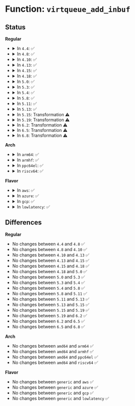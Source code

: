 # Function: <code>virtqueue_add_inbuf</code>

## Status
<b>Regular</b>
<ul>
<li>
<details>
<summary>In <code>4.4</code>: ✅</summary>

```c
int virtqueue_add_inbuf(struct virtqueue *vq, struct scatterlist *sg, unsigned int num, void *data, gfp_t gfp);
```

**Collision:** Unique Global

**Inline:** No

**Transformation:** False

**Instances:**

```
In drivers/virtio/virtio_ring.c (ffffffff814bfdb0)
Location: drivers/virtio/virtio_ring.c:333
Inline: False
Direct callers:
  - drivers/char/virtio_console.c:add_inbuf
  - drivers/net/virtio_net.c:try_fill_recv
  - drivers/net/virtio_net.c:try_fill_recv
  - drivers/net/virtio_net.c:try_fill_recv
```
**Symbols:**

```
ffffffff814bfdb0-ffffffff814c0036: virtqueue_add_inbuf (STB_GLOBAL)
```
</details>
</li>
<li>
<details>
<summary>In <code>4.8</code>: ✅</summary>

```c
int virtqueue_add_inbuf(struct virtqueue *vq, struct scatterlist *sg, unsigned int num, void *data, gfp_t gfp);
```

**Collision:** Unique Global

**Inline:** No

**Transformation:** False

**Instances:**

```
In drivers/virtio/virtio_ring.c (ffffffff815102c0)
Location: drivers/virtio/virtio_ring.c:503
Inline: False
Direct callers:
  - drivers/char/virtio_console.c:add_inbuf
  - drivers/net/virtio_net.c:try_fill_recv
  - drivers/net/virtio_net.c:try_fill_recv
  - drivers/net/virtio_net.c:try_fill_recv
```
**Symbols:**

```
ffffffff815102c0-ffffffff815105d8: virtqueue_add_inbuf (STB_GLOBAL)
```
</details>
</li>
<li>
<details>
<summary>In <code>4.10</code>: ✅</summary>

```c
int virtqueue_add_inbuf(struct virtqueue *vq, struct scatterlist *sg, unsigned int num, void *data, gfp_t gfp);
```

**Collision:** Unique Global

**Inline:** No

**Transformation:** False

**Instances:**

```
In drivers/virtio/virtio_ring.c (ffffffff8153c420)
Location: drivers/virtio/virtio_ring.c:503
Inline: False
Direct callers:
  - drivers/char/virtio_console.c:add_inbuf
```
**Symbols:**

```
ffffffff8153c420-ffffffff8153c738: virtqueue_add_inbuf (STB_GLOBAL)
```
</details>
</li>
<li>
<details>
<summary>In <code>4.13</code>: ✅</summary>

```c
int virtqueue_add_inbuf(struct virtqueue *vq, struct scatterlist *sg, unsigned int num, void *data, gfp_t gfp);
```

**Collision:** Unique Global

**Inline:** No

**Transformation:** False

**Instances:**

```
In drivers/virtio/virtio_ring.c (ffffffff8154fd70)
Location: drivers/virtio/virtio_ring.c:508
Inline: False
Direct callers:
  - drivers/char/virtio_console.c:add_inbuf
```
**Symbols:**

```
ffffffff8154fd70-ffffffff8155009f: virtqueue_add_inbuf (STB_GLOBAL)
```
</details>
</li>
<li>
<details>
<summary>In <code>4.15</code>: ✅</summary>

```c
int virtqueue_add_inbuf(struct virtqueue *vq, struct scatterlist *sg, unsigned int num, void *data, gfp_t gfp);
```

**Collision:** Unique Global

**Inline:** No

**Transformation:** False

**Instances:**

```
In drivers/virtio/virtio_ring.c (ffffffff815b3560)
Location: drivers/virtio/virtio_ring.c:507
Inline: False
Direct callers:
  - drivers/char/virtio_console.c:add_inbuf
```
**Symbols:**

```
ffffffff815b3560-ffffffff815b38a0: virtqueue_add_inbuf (STB_GLOBAL)
```
</details>
</li>
<li>
<details>
<summary>In <code>4.18</code>: ✅</summary>

```c
int virtqueue_add_inbuf(struct virtqueue *vq, struct scatterlist *sg, unsigned int num, void *data, gfp_t gfp);
```

**Collision:** Unique Global

**Inline:** No

**Transformation:** False

**Instances:**

```
In drivers/virtio/virtio_ring.c (ffffffff815eb9d0)
Location: drivers/virtio/virtio_ring.c:506
Inline: False
Direct callers:
  - drivers/char/virtio_console.c:add_inbuf
```
**Symbols:**

```
ffffffff815eb9d0-ffffffff815ebcdb: virtqueue_add_inbuf (STB_GLOBAL)
```
</details>
</li>
<li>
<details>
<summary>In <code>5.0</code>: ✅</summary>

```c
int virtqueue_add_inbuf(struct virtqueue *vq, struct scatterlist *sg, unsigned int num, void *data, gfp_t gfp);
```

**Collision:** Unique Global

**Inline:** No

**Transformation:** False

**Instances:**

```
In drivers/virtio/virtio_ring.c (ffffffff81606ea0)
Location: drivers/virtio/virtio_ring.c:1776
Inline: False
Direct callers:
  - drivers/virtio/virtio_balloon.c:report_free_page_func
  - drivers/char/virtio_console.c:add_inbuf
```
**Symbols:**

```
ffffffff81606ea0-ffffffff81606ecb: virtqueue_add_inbuf (STB_GLOBAL)
```
</details>
</li>
<li>
<details>
<summary>In <code>5.3</code>: ✅</summary>

```c
int virtqueue_add_inbuf(struct virtqueue *vq, struct scatterlist *sg, unsigned int num, void *data, gfp_t gfp);
```

**Collision:** Unique Global

**Inline:** No

**Transformation:** False

**Instances:**

```
In drivers/virtio/virtio_ring.c (ffffffff81639ad0)
Location: drivers/virtio/virtio_ring.c:1781
Inline: False
Direct callers:
  - drivers/virtio/virtio_balloon.c:virtio_balloon_report_free_page
  - drivers/char/virtio_console.c:add_inbuf
```
**Symbols:**

```
ffffffff81639ad0-ffffffff8163a15c: virtqueue_add_inbuf (STB_GLOBAL)
```
</details>
</li>
<li>
<details>
<summary>In <code>5.4</code>: ✅</summary>

```c
int virtqueue_add_inbuf(struct virtqueue *vq, struct scatterlist *sg, unsigned int num, void *data, gfp_t gfp);
```

**Collision:** Unique Global

**Inline:** No

**Transformation:** False

**Instances:**

```
In drivers/virtio/virtio_ring.c (ffffffff8165bac0)
Location: drivers/virtio/virtio_ring.c:1780
Inline: False
Direct callers:
  - drivers/virtio/virtio_balloon.c:virtio_balloon_report_free_page
  - drivers/char/virtio_console.c:add_inbuf
```
**Symbols:**

```
ffffffff8165bac0-ffffffff8165c3bc: virtqueue_add_inbuf (STB_GLOBAL)
```
</details>
</li>
<li>
<details>
<summary>In <code>5.8</code>: ✅</summary>

```c
int virtqueue_add_inbuf(struct virtqueue *vq, struct scatterlist *sg, unsigned int num, void *data, gfp_t gfp);
```

**Collision:** Unique Global

**Inline:** No

**Transformation:** False

**Instances:**

```
In drivers/virtio/virtio_ring.c (ffffffff8170bda0)
Location: drivers/virtio/virtio_ring.c:1780
Inline: False
Direct callers:
  - drivers/virtio/virtio_balloon.c:get_free_page_and_send
  - drivers/virtio/virtio_balloon.c:virtballoon_free_page_report
  - drivers/char/virtio_console.c:control_work_handler
  - drivers/char/virtio_console.c:fill_queue
  - drivers/char/virtio_console.c:discard_port_data
```
**Symbols:**

```
ffffffff8170bda0-ffffffff8170bdec: virtqueue_add_inbuf (STB_GLOBAL)
```
</details>
</li>
<li>
<details>
<summary>In <code>5.11</code>: ✅</summary>

```c
int virtqueue_add_inbuf(struct virtqueue *vq, struct scatterlist *sg, unsigned int num, void *data, gfp_t gfp);
```

**Collision:** Unique Global

**Inline:** No

**Transformation:** False

**Instances:**

```
In drivers/virtio/virtio_ring.c (ffffffff81728c10)
Location: drivers/virtio/virtio_ring.c:1780
Inline: False
Direct callers:
  - drivers/virtio/virtio_balloon.c:get_free_page_and_send
  - drivers/virtio/virtio_balloon.c:virtballoon_free_page_report
  - drivers/char/virtio_console.c:control_work_handler
  - drivers/char/virtio_console.c:fill_queue
  - drivers/char/virtio_console.c:discard_port_data
```
**Symbols:**

```
ffffffff81728c10-ffffffff81728c5c: virtqueue_add_inbuf (STB_GLOBAL)
```
</details>
</li>
<li>
<details>
<summary>In <code>5.13</code>: ✅</summary>

```c
int virtqueue_add_inbuf(struct virtqueue *vq, struct scatterlist *sg, unsigned int num, void *data, gfp_t gfp);
```

**Collision:** Unique Global

**Inline:** No

**Transformation:** False

**Instances:**

```
In drivers/virtio/virtio_ring.c (ffffffff8170c330)
Location: drivers/virtio/virtio_ring.c:1782
Inline: False
Direct callers:
  - drivers/virtio/virtio_balloon.c:virtio_balloon_report_free_page
  - drivers/virtio/virtio_balloon.c:virtballoon_free_page_report
  - drivers/char/virtio_console.c:control_work_handler
  - drivers/char/virtio_console.c:fill_queue
  - drivers/char/virtio_console.c:discard_port_data
```
**Symbols:**

```
ffffffff8170c330-ffffffff8170c37c: virtqueue_add_inbuf (STB_GLOBAL)
```
</details>
</li>
<li>
<details>
<summary>In <code>5.15</code>: Transformation ⚠️</summary>

```c
int virtqueue_add_inbuf(struct virtqueue *vq, struct scatterlist *sg, unsigned int num, void *data, gfp_t gfp);
```

**Collision:** Unique Global

**Inline:** No

**Transformation:** True

**Instances:**

```
In drivers/virtio/virtio_ring.c (0)
Location: drivers/virtio/virtio_ring.c:1880
Inline: False
Direct callers:
  - drivers/virtio/virtio_balloon.c:virtio_balloon_report_free_page
  - drivers/virtio/virtio_balloon.c:virtballoon_free_page_report
  - drivers/char/virtio_console.c:control_work_handler
  - drivers/char/virtio_console.c:fill_queue
  - drivers/char/virtio_console.c:discard_port_data
  - drivers/iommu/virtio-iommu.c:viommu_probe
  - drivers/iommu/virtio-iommu.c:viommu_event_handler
```
**Symbols:**

```
ffffffff81cf4d0d-ffffffff81cf4d37: virtqueue_add_inbuf.cold (STB_LOCAL)
ffffffff817886d0-ffffffff81788742: virtqueue_add_inbuf (STB_GLOBAL)
```
</details>
</li>
<li>
<details>
<summary>In <code>5.19</code>: Transformation ⚠️</summary>

```c
int virtqueue_add_inbuf(struct virtqueue *vq, struct scatterlist *sg, unsigned int num, void *data, gfp_t gfp);
```

**Collision:** Unique Global

**Inline:** No

**Transformation:** True

**Instances:**

```
In drivers/virtio/virtio_ring.c (0)
Location: drivers/virtio/virtio_ring.c:1884
Inline: False
Direct callers:
  - drivers/virtio/virtio_balloon.c:virtio_balloon_report_free_page
  - drivers/virtio/virtio_balloon.c:virtballoon_free_page_report
  - drivers/char/virtio_console.c:control_work_handler
  - drivers/char/virtio_console.c:fill_queue
  - drivers/char/virtio_console.c:fill_readbuf
  - drivers/iommu/virtio-iommu.c:viommu_probe
  - drivers/iommu/virtio-iommu.c:viommu_event_handler
```
**Symbols:**

```
ffffffff81ebce80-ffffffff81ebceab: virtqueue_add_inbuf.cold (STB_LOCAL)
ffffffff818bfd10-ffffffff818bfda9: virtqueue_add_inbuf (STB_GLOBAL)
```
</details>
</li>
<li>
<details>
<summary>In <code>6.2</code>: Transformation ⚠️</summary>

```c
int virtqueue_add_inbuf(struct virtqueue *vq, struct scatterlist *sg, unsigned int num, void *data, gfp_t gfp);
```

**Collision:** Unique Global

**Inline:** No

**Transformation:** True

**Instances:**

```
In drivers/virtio/virtio_ring.c (0)
Location: drivers/virtio/virtio_ring.c:2170
Inline: False
Direct callers:
  - drivers/virtio/virtio_balloon.c:virtio_balloon_report_free_page
  - drivers/virtio/virtio_balloon.c:virtballoon_free_page_report
  - drivers/char/virtio_console.c:control_work_handler
  - drivers/char/virtio_console.c:fill_queue
  - drivers/char/virtio_console.c:fill_readbuf
  - drivers/iommu/virtio-iommu.c:viommu_probe
  - drivers/iommu/virtio-iommu.c:viommu_event_handler
```
**Symbols:**

```
ffffffff82094406-ffffffff82094431: virtqueue_add_inbuf.cold (STB_LOCAL)
ffffffff81a0fbc0-ffffffff81a0fc59: virtqueue_add_inbuf (STB_GLOBAL)
```
</details>
</li>
<li>
<details>
<summary>In <code>6.5</code>: Transformation ⚠️</summary>

```c
int virtqueue_add_inbuf(struct virtqueue *vq, struct scatterlist *sg, unsigned int num, void *data, gfp_t gfp);
```

**Collision:** Unique Global

**Inline:** No

**Transformation:** True

**Instances:**

```
In drivers/virtio/virtio_ring.c (0)
Location: drivers/virtio/virtio_ring.c:2207
Inline: False
Direct callers:
  - drivers/virtio/virtio_balloon.c:virtio_balloon_report_free_page
  - drivers/virtio/virtio_balloon.c:virtballoon_free_page_report
  - drivers/char/virtio_console.c:control_work_handler
  - drivers/char/virtio_console.c:fill_queue
  - drivers/char/virtio_console.c:fill_readbuf
  - drivers/iommu/virtio-iommu.c:viommu_probe
  - drivers/iommu/virtio-iommu.c:viommu_event_handler
  - drivers/net/virtio_net.c:add_recvbuf_big
```
**Symbols:**

```
ffffffff82115199-ffffffff821151c4: virtqueue_add_inbuf.cold (STB_LOCAL)
ffffffff81a58d10-ffffffff81a58da9: virtqueue_add_inbuf (STB_GLOBAL)
```
</details>
</li>
<li>
<details>
<summary>In <code>6.8</code>: Transformation ⚠️</summary>

```c
int virtqueue_add_inbuf(struct virtqueue *vq, struct scatterlist *sg, unsigned int num, void *data, gfp_t gfp);
```

**Collision:** Unique Global

**Inline:** No

**Transformation:** True

**Instances:**

```
In drivers/virtio/virtio_ring.c (0)
Location: drivers/virtio/virtio_ring.c:2284
Inline: False
Direct callers:
  - drivers/virtio/virtio_balloon.c:virtio_balloon_report_free_page
  - drivers/virtio/virtio_balloon.c:virtballoon_free_page_report
  - drivers/char/virtio_console.c:control_work_handler
  - drivers/char/virtio_console.c:fill_queue
  - drivers/char/virtio_console.c:fill_readbuf
  - drivers/iommu/virtio-iommu.c:viommu_probe
  - drivers/iommu/virtio-iommu.c:viommu_event_handler
  - drivers/net/virtio_net.c:add_recvbuf_big
```
**Symbols:**

```
ffffffff821f2d7d-ffffffff821f2da8: virtqueue_add_inbuf.cold (STB_LOCAL)
ffffffff81aa9f90-ffffffff81aaa029: virtqueue_add_inbuf (STB_GLOBAL)
```
</details>
</li>
</ul>
<b>Arch</b>
<ul>
<li>
<details>
<summary>In <code>arm64</code>: ✅</summary>

```c
int virtqueue_add_inbuf(struct virtqueue *vq, struct scatterlist *sg, unsigned int num, void *data, gfp_t gfp);
```

**Collision:** Unique Global

**Inline:** No

**Transformation:** False

**Instances:**

```
In drivers/virtio/virtio_ring.c (ffff800010824c08)
Location: drivers/virtio/virtio_ring.c:1780
Inline: False
Direct callers:
  - drivers/virtio/virtio_balloon.c:virtio_balloon_report_free_page
  - drivers/char/virtio_console.c:add_inbuf
  - drivers/iommu/virtio-iommu.c:viommu_probe
  - drivers/iommu/virtio-iommu.c:viommu_event_handler
```
**Symbols:**

```
ffff800010824c08-ffff800010825328: virtqueue_add_inbuf (STB_GLOBAL)
```
</details>
</li>
<li>
<details>
<summary>In <code>armhf</code>: ✅</summary>

```c
int virtqueue_add_inbuf(struct virtqueue *vq, struct scatterlist *sg, unsigned int num, void *data, gfp_t gfp);
```

**Collision:** Unique Global

**Inline:** No

**Transformation:** False

**Instances:**

```
In drivers/virtio/virtio_ring.c (c0943358)
Location: drivers/virtio/virtio_ring.c:1780
Inline: False
Direct callers:
  - drivers/virtio/virtio_balloon.c:virtio_balloon_report_free_page
  - drivers/char/virtio_console.c:add_inbuf
```
**Symbols:**

```
c0943358-c0943e0c: virtqueue_add_inbuf (STB_GLOBAL)
```
</details>
</li>
<li>
<details>
<summary>In <code>ppc64el</code>: ✅</summary>

```c
int virtqueue_add_inbuf(struct virtqueue *vq, struct scatterlist *sg, unsigned int num, void *data, gfp_t gfp);
```

**Collision:** Unique Global

**Inline:** No

**Transformation:** False

**Instances:**

```
In drivers/virtio/virtio_ring.c (c0000000008ced10)
Location: drivers/virtio/virtio_ring.c:1780
Inline: False
Direct callers:
  - drivers/virtio/virtio_balloon.c:virtio_balloon_report_free_page
  - drivers/char/virtio_console.c:add_inbuf
```
**Symbols:**

```
c0000000008ced10-c0000000008cf964: virtqueue_add_inbuf (STB_GLOBAL)
```
</details>
</li>
<li>
<details>
<summary>In <code>riscv64</code>: ✅</summary>

```c
int virtqueue_add_inbuf(struct virtqueue *vq, struct scatterlist *sg, unsigned int num, void *data, gfp_t gfp);
```

**Collision:** Unique Global

**Inline:** No

**Transformation:** False

**Instances:**

```
In drivers/virtio/virtio_ring.c (ffffffe00051b3dc)
Location: drivers/virtio/virtio_ring.c:1780
Inline: False
Direct callers:
  - drivers/virtio/virtio_balloon.c:virtio_balloon_report_free_page
  - drivers/char/virtio_console.c:add_inbuf
```
**Symbols:**

```
ffffffe00051b3dc-ffffffe00051bc08: virtqueue_add_inbuf (STB_GLOBAL)
```
</details>
</li>
</ul>
<b>Flavor</b>
<ul>
<li>
<details>
<summary>In <code>aws</code>: ✅</summary>

```c
int virtqueue_add_inbuf(struct virtqueue *vq, struct scatterlist *sg, unsigned int num, void *data, gfp_t gfp);
```

**Collision:** Unique Global

**Inline:** No

**Transformation:** False

**Instances:**

```
In drivers/virtio/virtio_ring.c (ffffffff81621960)
Location: drivers/virtio/virtio_ring.c:1780
Inline: False
Direct callers:
  - drivers/virtio/virtio_balloon.c:virtio_balloon_report_free_page
  - drivers/char/virtio_console.c:add_inbuf
```
**Symbols:**

```
ffffffff81621960-ffffffff8162225c: virtqueue_add_inbuf (STB_GLOBAL)
```
</details>
</li>
<li>
<details>
<summary>In <code>azure</code>: ✅</summary>

```c
int virtqueue_add_inbuf(struct virtqueue *vq, struct scatterlist *sg, unsigned int num, void *data, gfp_t gfp);
```

**Collision:** Unique Global

**Inline:** No

**Transformation:** False

**Instances:**

```
In drivers/virtio/virtio_ring.c (ffffffff81615fb0)
Location: drivers/virtio/virtio_ring.c:1780
Inline: False
Direct callers:
  - drivers/virtio/virtio_balloon.c:virtio_balloon_report_free_page
  - drivers/char/virtio_console.c:add_inbuf
```
**Symbols:**

```
ffffffff81615fb0-ffffffff816168ac: virtqueue_add_inbuf (STB_GLOBAL)
```
</details>
</li>
<li>
<details>
<summary>In <code>gcp</code>: ✅</summary>

```c
int virtqueue_add_inbuf(struct virtqueue *vq, struct scatterlist *sg, unsigned int num, void *data, gfp_t gfp);
```

**Collision:** Unique Global

**Inline:** No

**Transformation:** False

**Instances:**

```
In drivers/virtio/virtio_ring.c (ffffffff8164f900)
Location: drivers/virtio/virtio_ring.c:1780
Inline: False
Direct callers:
  - drivers/virtio/virtio_balloon.c:virtio_balloon_report_free_page
  - drivers/char/virtio_console.c:add_inbuf
  - drivers/scsi/virtio_scsi.c:virtscsi_kick_event
```
**Symbols:**

```
ffffffff8164f900-ffffffff816501fc: virtqueue_add_inbuf (STB_GLOBAL)
```
</details>
</li>
<li>
<details>
<summary>In <code>lowlatency</code>: ✅</summary>

```c
int virtqueue_add_inbuf(struct virtqueue *vq, struct scatterlist *sg, unsigned int num, void *data, gfp_t gfp);
```

**Collision:** Unique Global

**Inline:** No

**Transformation:** False

**Instances:**

```
In drivers/virtio/virtio_ring.c (ffffffff81669f90)
Location: drivers/virtio/virtio_ring.c:1780
Inline: False
Direct callers:
  - drivers/virtio/virtio_balloon.c:virtio_balloon_report_free_page
  - drivers/char/virtio_console.c:add_inbuf
```
**Symbols:**

```
ffffffff81669f90-ffffffff8166a88c: virtqueue_add_inbuf (STB_GLOBAL)
```
</details>
</li>
</ul>

## Differences
<b>Regular</b>
<ul>
<li>
No changes between <code>4.4</code> and <code>4.8</code> ✅
</li>
<li>
No changes between <code>4.8</code> and <code>4.10</code> ✅
</li>
<li>
No changes between <code>4.10</code> and <code>4.13</code> ✅
</li>
<li>
No changes between <code>4.13</code> and <code>4.15</code> ✅
</li>
<li>
No changes between <code>4.15</code> and <code>4.18</code> ✅
</li>
<li>
No changes between <code>4.18</code> and <code>5.0</code> ✅
</li>
<li>
No changes between <code>5.0</code> and <code>5.3</code> ✅
</li>
<li>
No changes between <code>5.3</code> and <code>5.4</code> ✅
</li>
<li>
No changes between <code>5.4</code> and <code>5.8</code> ✅
</li>
<li>
No changes between <code>5.8</code> and <code>5.11</code> ✅
</li>
<li>
No changes between <code>5.11</code> and <code>5.13</code> ✅
</li>
<li>
No changes between <code>5.13</code> and <code>5.15</code> ✅
</li>
<li>
No changes between <code>5.15</code> and <code>5.19</code> ✅
</li>
<li>
No changes between <code>5.19</code> and <code>6.2</code> ✅
</li>
<li>
No changes between <code>6.2</code> and <code>6.5</code> ✅
</li>
<li>
No changes between <code>6.5</code> and <code>6.8</code> ✅
</li>
</ul>
<b>Arch</b>
<ul>
<li>
No changes between <code>amd64</code> and <code>arm64</code> ✅
</li>
<li>
No changes between <code>amd64</code> and <code>armhf</code> ✅
</li>
<li>
No changes between <code>amd64</code> and <code>ppc64el</code> ✅
</li>
<li>
No changes between <code>amd64</code> and <code>riscv64</code> ✅
</li>
</ul>
<b>Flavor</b>
<ul>
<li>
No changes between <code>generic</code> and <code>aws</code> ✅
</li>
<li>
No changes between <code>generic</code> and <code>azure</code> ✅
</li>
<li>
No changes between <code>generic</code> and <code>gcp</code> ✅
</li>
<li>
No changes between <code>generic</code> and <code>lowlatency</code> ✅
</li>
</ul>
